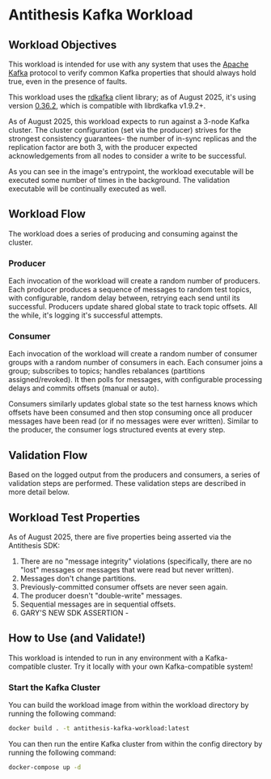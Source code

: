 # Antithesis Kafka Workload

## Workload Objectives

This workload is intended for use with any system that uses the [Apache Kafka](https://kafka.apache.org/) protocol to verify common Kafka properties that should always hold true, even in the presence of faults. 

This workload uses the [rdkafka](https://crates.io/crates/rdkafka) client library; as of August 2025, it's using version [0.36.2](https://crates.io/crates/rdkafka/0.36.2), which is compatible with librdkafka v1.9.2+.

As of August 2025, this workload expects to run against a 3-node Kafka cluster. The cluster configuration (set via the producer) strives for the strongest consistency guarantees- the number of in-sync replicas and the replication factor are both 3, with the producer expected acknowledgements from all nodes to consider a write to be successful. 

As you can see in the image's entrypoint, the workload executable will be executed some number of times in the background. The validation executable will be continually executed as well.

## Workload Flow

The workload does a series of producing and consuming against the cluster. 

### Producer

Each invocation of the workload will create a random number of producers. Each producer produces a sequence of messages to random test topics, with configurable, random delay between, retrying each send until its successful. Producers update shared global state to track topic offsets. All the while, it's logging it's successful attempts. 

### Consumer

Each invocation of the workload will create a random number of consumer groups with a random number of consumers in each. Each consumer joins a group; subscribes to topics; handles rebalances (partitions assigned/revoked). It then polls for messages, with configurable processing delays and commits offsets (manual or auto). 

Consumers similarly updates global state so the test harness knows which offsets have been consumed and then stop consuming once all producer messages have been read (or if no messages were ever written). Similar to the producer, the consumer logs structured events at every step.

## Validation Flow

Based on the logged output from the producers and consumers, a series of validation steps are performed. These validation steps are described in more detail below.

## Workload Test Properties

As of August 2025, there are five properties being asserted via the Antithesis SDK: 

1. There are no "message integrity" violations (specifically, there are no "lost" messages or messages that were read but never written). 
2. Messages don't change partitions.
3. Previously-committed consumer offsets are never seen again. 
4. The producer doesn't "double-write" messages. 
5. Sequential messages are in sequential offsets.
6. GARY'S NEW SDK ASSERTION - 

## How to Use (and Validate!)

This workload is intended to run in any environment with a Kafka-compatible cluster. Try it locally with your own Kafka-compatible system!

### Start the Kafka Cluster

You can build the workload image from within the workload directory by running the following command: 

```bash
docker build . -t antithesis-kafka-workload:latest
```

You can then run the entire Kafka cluster from within the config directory by running the following command:

```bash
docker-compose up -d
```
